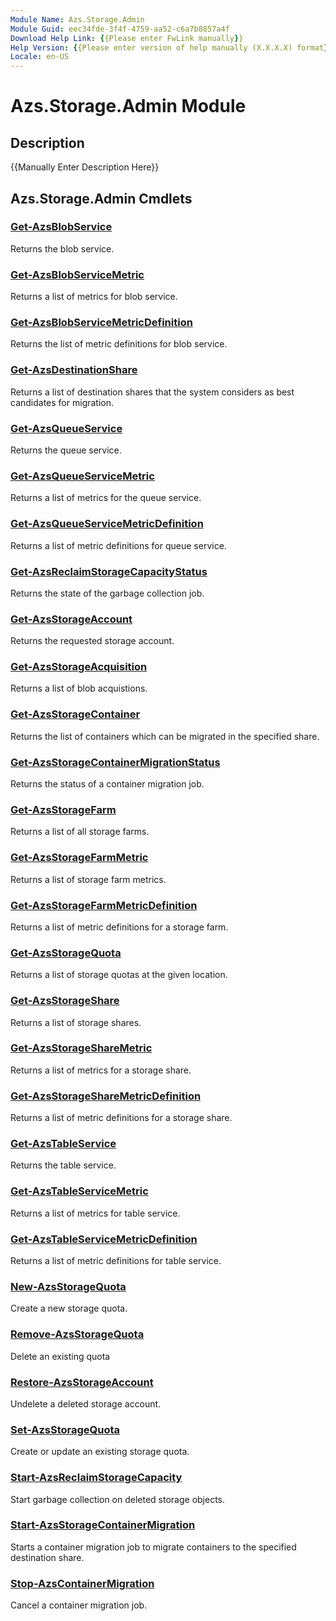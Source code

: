 ```yaml
---
Module Name: Azs.Storage.Admin
Module Guid: eec34fde-3f4f-4759-aa52-c6a7b8857a4f
Download Help Link: {{Please enter FwLink manually}}
Help Version: {{Please enter version of help manually (X.X.X.X) format}}
Locale: en-US
---
```


# Azs.Storage.Admin Module
## Description
{{Manually Enter Description Here}}

## Azs.Storage.Admin Cmdlets
### [Get-AzsBlobService](Get-AzsBlobService.md)
Returns the blob service.

### [Get-AzsBlobServiceMetric](Get-AzsBlobServiceMetric.md)
Returns a list of metrics for blob service.

### [Get-AzsBlobServiceMetricDefinition](Get-AzsBlobServiceMetricDefinition.md)
Returns the list of metric definitions for blob service.

### [Get-AzsDestinationShare](Get-AzsDestinationShare.md)
Returns a list of destination shares that the system considers as best candidates for migration.

### [Get-AzsQueueService](Get-AzsQueueService.md)
Returns the queue service.

### [Get-AzsQueueServiceMetric](Get-AzsQueueServiceMetric.md)
Returns a list of metrics for the queue service.

### [Get-AzsQueueServiceMetricDefinition](Get-AzsQueueServiceMetricDefinition.md)
Returns a list of metric definitions for queue service.

### [Get-AzsReclaimStorageCapacityStatus](Get-AzsReclaimStorageCapacityStatus.md)
Returns the state of the garbage collection job.

### [Get-AzsStorageAccount](Get-AzsStorageAccount.md)
Returns the requested storage account.

### [Get-AzsStorageAcquisition](Get-AzsStorageAcquisition.md)
Returns a list of blob acquistions.

### [Get-AzsStorageContainer](Get-AzsStorageContainer.md)
Returns the list of containers which can be migrated in the specified share.

### [Get-AzsStorageContainerMigrationStatus](Get-AzsStorageContainerMigrationStatus.md)
Returns the status of a container migration job.

### [Get-AzsStorageFarm](Get-AzsStorageFarm.md)
Returns a list of all storage farms.

### [Get-AzsStorageFarmMetric](Get-AzsStorageFarmMetric.md)
Returns a list of storage farm metrics.

### [Get-AzsStorageFarmMetricDefinition](Get-AzsStorageFarmMetricDefinition.md)
Returns a list of metric definitions for a storage farm.

### [Get-AzsStorageQuota](Get-AzsStorageQuota.md)
Returns a list of storage quotas at the given location.

### [Get-AzsStorageShare](Get-AzsStorageShare.md)
Returns a list of storage shares.

### [Get-AzsStorageShareMetric](Get-AzsStorageShareMetric.md)
Returns a list of metrics for a storage share.

### [Get-AzsStorageShareMetricDefinition](Get-AzsStorageShareMetricDefinition.md)
Returns a list of metric definitions for a storage share.

### [Get-AzsTableService](Get-AzsTableService.md)
Returns the table service.

### [Get-AzsTableServiceMetric](Get-AzsTableServiceMetric.md)
Returns a list of metrics for table service.

### [Get-AzsTableServiceMetricDefinition](Get-AzsTableServiceMetricDefinition.md)
Returns a list of metric definitions for table service.

### [New-AzsStorageQuota](New-AzsStorageQuota.md)
Create a new storage quota.

### [Remove-AzsStorageQuota](Remove-AzsStorageQuota.md)
Delete an existing quota

### [Restore-AzsStorageAccount](Restore-AzsStorageAccount.md)
Undelete a deleted storage account.

### [Set-AzsStorageQuota](Set-AzsStorageQuota.md)
Create or update an existing storage quota.

### [Start-AzsReclaimStorageCapacity](Start-AzsReclaimStorageCapacity.md)
Start garbage collection on deleted storage objects.

### [Start-AzsStorageContainerMigration](Start-AzsStorageContainerMigration.md)
Starts a container migration job to migrate containers to the specified destination share.

### [Stop-AzsContainerMigration](Stop-AzsContainerMigration.md)
Cancel a container migration job.

